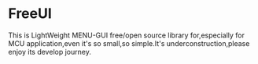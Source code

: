 # FreeUI
This is LightWeight MENU-GUI free/open source library for,especially for MCU application,even it's so small,so simple.It's underconstruction,please enjoy its develop journey.
